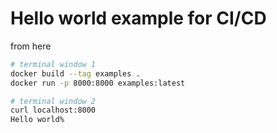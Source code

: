 # Hello world example for CI/CD

from here

```bash
# terminal window 1
docker build --tag examples .
docker run -p 8000:8000 examples:latest

# terminal window 2
curl localhost:8000
Hello world%
```